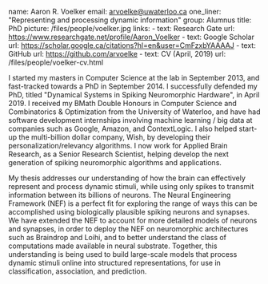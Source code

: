 name: Aaron R. Voelker
email: arvoelke@uwaterloo.ca
one_liner: "Representing and processing dynamic information"
group: Alumnus
title: PhD
picture: /files/people/voelker.jpg
links: 
    - text: Research Gate
      url: https://www.researchgate.net/profile/Aaron_Voelker
    - text: Google Scholar
      url: https://scholar.google.ca/citations?hl=en&user=CmFzxbYAAAAJ
    - text: GitHub
      url: https://github.com/arvoelke
    - text: CV (April, 2019)
      url: /files/people/voelker-cv.html

I started my masters in Computer Science at the lab in September 2013, and fast-tracked towards a PhD in September 2014. I successfully defended my PhD, titled "Dynamical Systems in Spiking Neuromorphic Hardware", in April 2019. I received my BMath Double Honours in Computer Science and Combinatorics & Optimization from the University of Waterloo, and have had software development internships involving machine learning / big data at companies such as Google, Amazon, and ContextLogic. I also helped start-up the multi-billion dollar company, Wish, by developing their personalization/relevancy algorithms. I now work for Applied Brain Research, as a Senior Research Scientist, helping develop the next generation of spiking neuromorphic algorithms and applications.

My thesis addresses our understanding of how the brain can effectively represent and process dynamic stimuli, while using only spikes to transmit information between its billions of neurons. The Neural Engineering Framework (NEF) is a perfect fit for exploring the range of ways this can be accomplished using biologically plausible spiking neurons and synapses. We have extended the NEF to account for more detailed models of neurons and synapses, in order to deploy the NEF on neuromorphic architectures such as Braindrop and Loihi, and to better understand the class of computations made available in neural substrate. Together, this understanding is being used to build large-scale models that process dynamic stimuli online into structured representations, for use in classification, association, and prediction.
